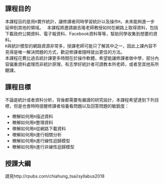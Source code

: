 ## 課程目的
本課程目的是用`R`實作統計，讓修課者同時學習統計以及操作`R`，未來能夠進一步延伸到其他的領域。  
本課程將邀請謝吉隆老師教授如何在網路上取得資料，包括下載政府公開資料、電子報資料、Facebook資料等等，幫助同學收集到想要的資料。  
`R`與統計模型的網路資源非常多，授課老師可能只了解其中之一，因此上課內容不見得是唯一解決問題的方式，歡迎修課者隨時提出更佳的方法。  
本課程花費比過去統計課更多時間在於操作軟體，希望能讓修課者做中學，部分內容偏重資料處理而非統計原理，有志學好統計者可請教本所老師，或者至其他系所聽課。  
  
## 課程目標  
不論是統計或者資料分析，背後都需要有嚴謹的研究設計，本課程希望達到下列目標，但是也會時時提醒修課者培養看問題以及回答問題的敏銳度：  
- 瞭解如何用`R`描述資料  
- 瞭解如何用`R`整理資料    
- 暸解如何用`R`從網路下載資料  
- 暸解如何用`R`進行相關分析  
- 瞭解如何用`R`進行線性迴歸模型  
- 瞭解如何用`R`進行非線性迴歸模型  
  
## 授課大綱
請見http://rpubs.com/chiahung_tsai/syllabus2018
